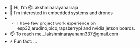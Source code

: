 - 👋 Hi, I’m @Lakshminarayananraja
- 👀 I’m interested in embedded systems and drones 
- * I have few project work experience  on esp32,arudino,pico,rapsberrypi and nvidia jetson boards.
- 📫 To reach me...lakshminarayanann337@gmail.com
- ⚡ Fun fact: ...

<!---
Lakshminarayananraja/Lakshminarayananraja is a ✨ special ✨ repository because its `README.md` (this file) appears on your GitHub profile.
You can click the Preview link to take a look at your changes.
--->
